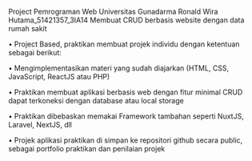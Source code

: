 Project Pemrograman Web Universitas Gunadarma
Ronald Wira Hutama_51421357_3IA14
Membuat CRUD berbasis website dengan data rumah sakit

• Project Based, praktikan membuat projek individu dengan ketentuan sebagai berikut:

  • Mengimplementasikan materi yang sudah diajarkan (HTML, CSS, JavaScript, ReactJS atau PHP)

  • Praktikan membuat aplikasi berbasis web dengan fitur minimal CRUD dapat terkoneksi dengan database atau local storage

  • Praktikan dibebaskan memakai Framework tambahan seperti NuxtJS, Laravel, NextJS, dll

  • Projek aplikasi praktikan di simpan ke repositori github secara public, sebagai portfolio praktikan dan penilaian projek

